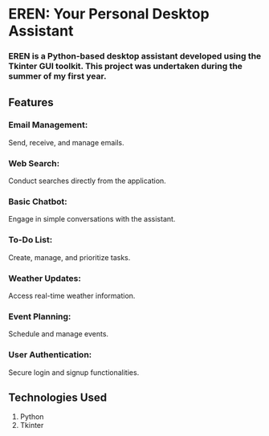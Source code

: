 
# EREN: Your Personal Desktop Assistant
### EREN is a Python-based desktop assistant developed using the Tkinter GUI toolkit. This project was undertaken during the summer of my first year.

## Features
### Email Management:
  Send, receive, and manage emails.
### Web Search: 
  Conduct searches directly from the application.
### Basic Chatbot: 
  Engage in simple conversations with the assistant.
### To-Do List: 
  Create, manage, and prioritize tasks.
### Weather Updates: 
  Access real-time weather information.
### Event Planning: 
  Schedule and manage events.
### User Authentication: 
  Secure login and signup functionalities.
## Technologies Used
1. Python
2. Tkinter
